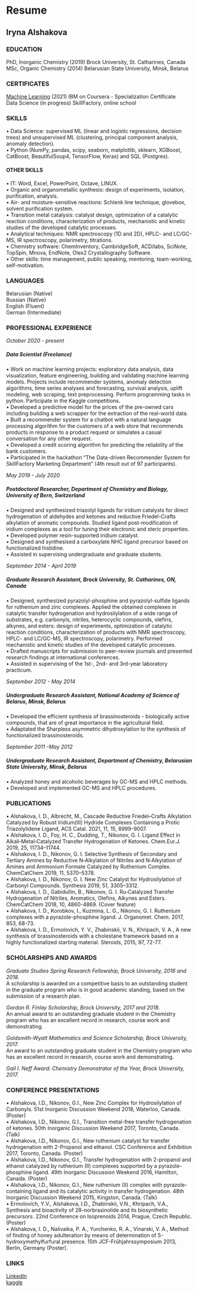 
# Resume
## Iryna Alshakova

### EDUCATION   
PhD, Inorganic Chemistry (2019)	Brock University, St. Catharines, Canada  
MSc, Organic Chemistry (2014)  	Belarusian State University, Minsk, Belarus
  
### CERTIFICATES  
[Machine Learning](https://github.com/Iryna-Alshakova/Portfolio/blob/main/IBM_Machine_Learning_2FKNFXA8TAVV.pdf) (2021)	IBM on Coursera - Specialization Certificate  
Data Science (in progress)	SkillFactory, online school 

### SKILLS

•	Data Science: supervised ML (linear and logistic regressions, decision trees)  and unsupervised ML (clustering, principal component analysis, anomaly detection).    
•	Python (NumPy, pandas, scipy, seaborn, matplotlib, sklearn, XGBoost, CatBoost, BeautifulSoup4, TensorFlow, Keras) and SQL (Postgres).

#### OTHER SKILLS  
•	IT: Word, Excel, PowerPoint, Octave, LINUX.  
•	Organic and organometallic synthesis: design of experiments, isolation, purification, analysis.  
•	Air- and moisture-sensitive reactions: Schlenk line technique, glovebox, solvent purification system.   
•	Transition metal catalysis: catalyst design, optimization of a catalytic reaction conditions, characterization of products, mechanistic and kinetic studies of the developed catalytic processes.   
•	Analytical techniques: NMR spectroscopy (1D and 2D), HPLC- and LC/GC-MS, IR spectroscopy, polarimetry, titrations.  
•	Chemistry software: ChemInventory, CambridgeSoft, ACD/labs, SciNote, TopSpin, Mnova, EndNote, Olex2 Crystallography Software.  
•	Other skills: time management, public speaking, mentoring, team-working, self-motivation.   

### LANGUAGES
Belarusian (Native)	   
Russian (Native)  
English (Fluent)	  
German (Intermediate)

### PROFESSIONAL EXPERIENCE    
*October 2020 - present*
##### Data Scientist (Freelance)    
•	Work on machine learning projects: exploratory data analysis, data visualization, feature engineering, building and validating machine learning models. Projects include recommender systems, anomaly detection algorithms, time series analyses and forecasting, survival analysis, uplift modeling, web scraping, text preprocessing. Perform programming tasks in python. Participate in the Kaggle competitions.   
•	Developed a predictive model for the prices of the pre-owned cars including building a web scrapper for the extraction of the real-world data.     
•	Built a recommender system for a chatbot with a natural language processing algorithm for the customers of a web store that recommends products in response to a product request or simulates a casual conversation for any other request.   
•	Developed a credit scoring algorithm for predicting the reliability of the bank customers.  
•	Participated in the hackathon “The Data-driven Recommender System for SkillFactory Marketing Department” (4th result out of 97 participants).  
   
*May 2019 - July 2020*  
##### Postdoctoral Researcher, Department of Chemistry and Biology, University of Bern, Switzerland   
•	Designed and synthesized triazolyl ligands for iridium catalysts for direct hydrogenation of aldehydes and ketones and reductive Friedel-Crafts alkylation of aromatic compounds. Studied ligand post-modification of iridium complexes as a tool for tuning their electronic and steric properties.        
•	Developed polymer resin-supported iridium catalyst.        
•	Designed and synthesised a carboxylate NHC ligand precursor based on functionalized histidine.       
•	Assisted in supervising undergraduate and graduate students.      

*September 2014 - April 2019*   
##### Graduate Research Assistant, Brock University, St. Catharines, ON, Canada   
•	Designed, synthesized pyrazolyl-phosphine and pyrazolyl-sulfide ligands for ruthenium and zinc complexes. Applied the obtained complexes in catalytic transfer hydrogenation and hydrosilylation of a wide range of substrates, e.g. carbonyls, nitriles, heterocyclic compounds, olefins, alkynes, and esters: design of experiments, optimization of catalytic reaction conditions, characterization of products with NMR spectroscopy, HPLC- and LC/GC-MS, IR spectroscopy, polarimetry. Performed mechanistic and kinetic studies of the developed catalytic processes.  
• Drafted manuscripts for submission to peer-review journals and presented research findings at international conferences.   
•	Assisted in supervising of the 1st-, 2nd- and 3rd-year laboratory practicum.  

*September 2012 - May 2014*   
##### Undergraduate Research Assistant, National Academy of Science of Belarus, Minsk, Belarus 
•	Developed the efficient synthesis of brassinosteroids - biologically active compounds, that are of great importance in the agricultural field.    
•	Adaptated the Sharpless asymmetric dihydroxylation to the synthesis of functionalized brassinosteroids.  

*September 2011 -May 2012*	
##### Undergraduate Research Assistant, Department of Chemistry, Belarusian State University, Minsk, Belarus
•	Analyzed honey and alcoholic beverages by GC-MS and HPLC methods.  
•	Developed and implemented GC-MS and HPLC procedures.  

### PUBLICATIONS 
• Alshakova, I. D., Albrecht, M., Cascade Reductive Friedel–Crafts Alkylation Catalyzed by Robust Iridium(III) Hydride Complexes Containing a Protic Triazolylidene Ligand, ACS Catal. 2021, 11, 15, 8999-9007.  
• Alshakova, I. D., Foy, H. C., Dudding, T., Nikonov, G. I. Ligand Effect in Alkali‐Metal‐Catalyzed Transfer Hydrogenation of Ketones. Chem.Eur.J. 2019, 25, 11734–11744.  
• Alshakova, I. D., Nikonov, G. I. Selective Synthesis of Secondary and Tertiary Amines by Reductive N‐Alkylation of Nitriles and N‐Alkylation of Amines and Ammonium Formate Catalyzed by Ruthenium Complex. ChemCatChem 2019, 11, 5370–5378.  
• Alshakova, I. D., Nikonov, G. I. New Zinc Catalyst for Hydrosilylation of Carbonyl Compounds. Synthesis 2019, 51, 3305–3312.  
• Alshakova, I. D., Gabidullin, B., Nikonov, G. I. Ru‐Catalyzed Transfer Hydrogenation of Nitriles, Aromatics, Olefins, Alkynes and Esters. ChemCatChem 2018, 10, 4860-4869. (Cover feature)  
• Alshakova, I. D., Korobkov, I., Kuzmina, L. G., Nikonov, G. I. Ruthenium complexes with a pyrazole-phosphine ligand. J. Organomet. Chem. 2017, 853, 68-73.   
• Alshakova, I. D., Ermolovich, Y. V., Zhabinskii, V. N., Khripach, V. A., A new synthesis of brassinosteroids with a cholestane framework based on a highly functionalized starting material. Steroids, 2015, 97, 72-77.  

### SCHOLARSHIPS AND AWARDS
*Graduate Studies Spring Research Fellowship, Brock University, 2016 and 2018.*  
A scholarship is awarded on a competitive basis to an outstanding student in the graduate program who is in good academic standing, based on the submission of a research plan.  

*Gordon R. Finlay Scholarship, Brock University, 2017 and 2018.*  
An annual award to an outstanding graduate student in the Chemistry program who has an excellent record in research, course work and demonstrating.

*Goldsmith-Wyatt Mathematics and Science Scholarship, Brock University, 2017.*  
An award to an outstanding graduate student in the Chemistry program who has an excellent record in research, course work and demonstrating.  

*Gail I. Neff Award: Chemistry Demonstrator of the Year, Brock University, 2017.*  

### CONFERENCE PRESENTATIONS
• Alshakova, I.D., Nikonov, G.I., New Zinc Complex for Hydrosilylation of Carbonyls. 51st Inorganic Discussion Weekend 2018, Waterloo, Canada. (Poster)  
• Alshakova, I.D., Nikonov, G.I., Transition metal-free transfer hydrogenation of ketones. 50th Inorganic Discussion Weekend 2017, Toronto, Canada. (Talk)  
• Alshakova, I.D., Nikonov, G.I., New ruthenium catalyst for transfer hydrogenation with 2-Propanol and ethanol. CSC Conference and Exhibition 2017, Toronto, Canada. (Poster)  
• Alshakova, I.D., Nikonov, G.I., Transfer hydrogenation with 2-propanol and ethanol catalyzed by ruthenium (II) complexes supported by a pyrazole-phosphine ligand. 49th Inorganic Discussion Weekend 2016, Hamilton, Canada. (Poster)  
• Alshakova, I.D., Nikonov, G.I., New ruthenium (II) complex with pyrazole-containing ligand and its catalytic activity in transfer hydrogenation. 48th Inorganic Discussion Weekend 2015, Kingston, Canada. (Talk)   
• Ermolovich, Y.V., Alshakova, I.D., Zhabinskii, V.N., Khripach, V.A., Synthesis and bioactivity of 28-norbrasinolide and its biosynthetic precursors. 22nd Conference on Isoprenoids 2014, Prague, Czech Republic. (Poster)  
• Alshakova, I. D., Nalivaika, P. A., Yurchenko, R. A., Vinarski, V. A., Method of finding of honey adulteration by means of determination of 5-hydroxymethylfurfural presence. 15th JCF-Frühjahrssymposium 2013, Berlin, Germany (Poster).  

### LINKS
[LinkedIn](https://www.linkedin.com/in/iryna-alshakova/)   
[kaggle](https://www.kaggle.com/irynaalshakova)


